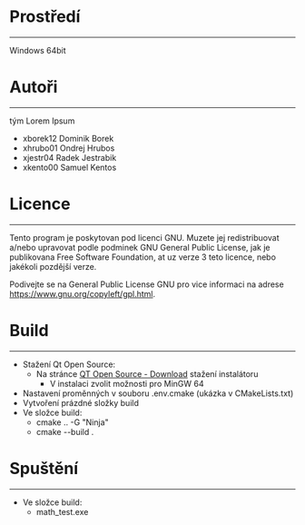 # Prostředí
-----------
Windows 64bit

# Autoři
--------
tým Lorem Ipsum
- xborek12 Dominik Borek
- xhrubo01 Ondrej Hrubos
- xjestr04 Radek Jestrabik
- xkento00 Samuel Kentos 

# Licence
---------
Tento program je poskytovan pod licenci GNU. Muzete jej redistribuovat a/nebo upravovat
podle podminek GNU General Public License, jak je publikovana Free Software Foundation,
at uz verze 3 teto licence, nebo jakékoli pozdější verze.

Podivejte se na General Public License GNU pro vice informaci na adrese https://www.gnu.org/copyleft/gpl.html.

# Build
-------

- Stažení Qt Open Source:
    - Na stránce [QT Open Source - Download](https://www.qt.io/download-open-source) stažení instalátoru
        - V instalaci zvolit možnosti pro MinGW 64
- Nastavení proměnných v souboru .env.cmake (ukázka v CMakeLists.txt)
- Vytvoření prázdné složky build
- Ve složce build:
    - cmake .. -G "Ninja"
    - cmake --build .

# Spuštění
----------
- Ve složce build:
    - math_test.exe
